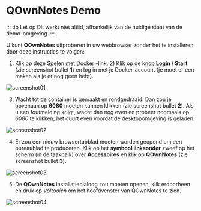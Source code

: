 # QOwnNotes Demo

::: tip
Let op
Dit werkt niet altijd, afhankelijk van de huidige staat van de demo-omgeving.
:::

U kunt **QOwnNotes** uitproberen in uw webbrowser zonder het te installeren door deze instructies te volgen:

1. Klik op deze [Spelen met Docker](https://labs.play-with-docker.com/?stack=https://raw.githubusercontent.com/qownnotes/docker-desktop/main/examples/docker-compose.play-with-docker.yml&stack_name=desktop) -link. 2) Klik op de knop **Login / Start** (zie screenshot bullet **1**) en log in met je Docker-account (je moet er een maken als je er nog geen hebt).

![screenshot01](/img/demo/playwithdocker01.png)

3. Wacht tot de container is gemaakt en rondgedraaid. Dan zou je bovenaan op **6080** moeten kunnen klikken (zie screenshot bullet **2**). Als u een foutmelding krijgt, wacht dan nog even en probeer nogmaals op _6080_ te klikken, het duurt even voordat de desktopomgeving is geladen.

![screenshot02](/img/demo/playwithdocker02.png)

4. Er zou een nieuw browsertabblad moeten worden geopend om een bureaublad te produceren. Klik op het **symbool linksonder** zweef op het scherm (in de taakbalk) over **Accessoires** en klik op **QOwnNotes** (zie screenshot bullet **3**).

![screenshot03](/img/demo/playwithdocker03.png)

5. De **QOwnNotes** installatiedialoog zou moeten openen, klik erdoorheen en druk op _Voltooien_ om het hoofdvenster van QOwnNotes te zien.

![screenshot04](/img/demo/playwithdocker04.png)
